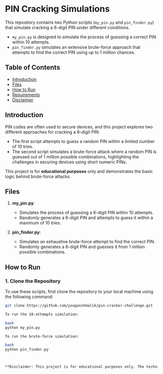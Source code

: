 # PIN Cracking Simulations

This repository contains two Python scripts (`my_pin.py` and `pin_finder.py`) that simulate cracking a 6-digit PIN under different conditions. 

- `my_pin.py` is designed to simulate the process of guessing a correct PIN within 10 attempts.
- `pin_finder.py` simulates an extensive brute-force approach that attempts to find the correct PIN using up to 1 million chances.

## Table of Contents
- [Introduction](#introduction)
- [Files](#files)
- [How to Run](#how-to-run)
- [Requirements](#requirements)
- [Disclaimer](#disclaimer)

## Introduction

PIN codes are often used to secure devices, and this project explores two different approaches for cracking a 6-digit PIN:
- The first script attempts to guess a random PIN within a limited number of 10 tries.
- The second script simulates a brute-force attack where a random PIN is guessed out of 1 million possible combinations, highlighting the challenges in securing devices using short numeric PINs.

This project is for **educational purposes** only and demonstrates the basic logic behind brute-force attacks. 

## Files

1. **my_pin.py**: 
    - Simulates the process of guessing a 6-digit PIN within 10 attempts.
    - Randomly generates a 6-digit PIN and attempts to guess it within a maximum of 10 tries.

2. **pin_finder.py**: 
    - Simulates an exhaustive brute-force attempt to find the correct PIN.
    - Randomly generates a 6-digit PIN and guesses it from 1 million possible combinations.

## How to Run

### 1. Clone the Repository
To use these scripts, first clone the repository to your local machine using the following command:

```bash
git clone https://github.com/youganshmalik/pin-cracker-challenge.git

To run the 10-attempts simulation:

bash
python my_pin.py

To run the brute-force simulation:

bash
python pin_finder.py



**Disclaimer: This project is for educational purposes only. The techniques demonstrated here should not be used on any devices or systems that you do not own or have explicit permission to access. Unauthorized access, hacking, or attempts to bypass security systems is illegal and unethical. Always respect privacy and the law.**
